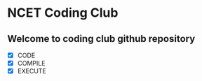 # NCET Coding Club
## Welcome to coding club github repository

- [x] CODE
- [x] COMPILE
- [x] EXECUTE